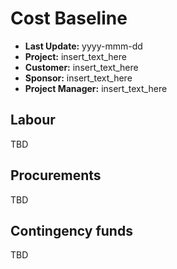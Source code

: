 # Cost Baseline

- **Last Update:** yyyy-mmm-dd
- **Project:** insert_text_here
- **Customer:** insert_text_here
- **Sponsor:** insert_text_here
- **Project Manager:** insert_text_here

## Labour

TBD

## Procurements

TBD

## Contingency funds

TBD

